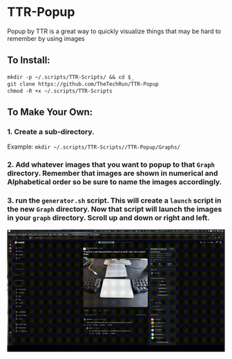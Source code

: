 # TTR-Popup
Popup by TTR is a great way to quickly visualize things that may be hard to remember by using images

## To Install:
```
mkdir -p ~/.scripts/TTR-Scripts/ && cd $_
git clone https://github.com/TheTechRun/TTR-Popup
chmod -R +x ~/.scripts/TTR-Scripts
```

## To Make Your Own:
### 1. Create a sub-directory.
Example:
`mkdir ~/.scripts/TTR-Scripts//TTR-Popup/Graphs/`

### 2. Add whatever images that you want to popup to that `Graph` directory. Remember that images are shown in numerical and Alphabetical order so be sure to name the images accordingly.

### 3. run the `generator.sh` script. This will create a `launch` script in the new `Graph` directory. Now that script will launch the images in your `graph` directory. Scroll up and down or right and left. 


![Popup](https://github.com/TheTechRun/TTR-Popup/blob/main/Other/popup.gif)
